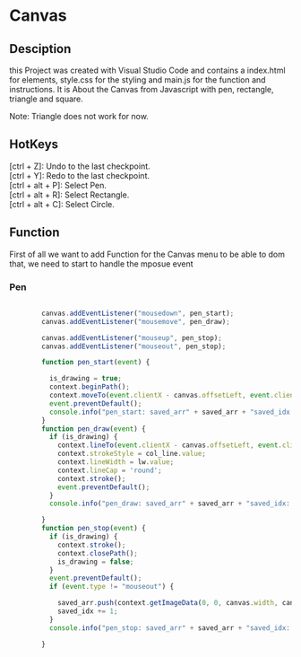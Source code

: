 # Canvas

## Desciption

this Project was created with Visual Studio Code and contains a index.html for elements, style.css for the styling and main.js for the function and instructions.
It is About the Canvas from Javascript with pen, rectangle, triangle and square. 

Note: Triangle does not work for now.

## HotKeys 
[ctrl + Z]: Undo to the last checkpoint. <br>
[ctrl + Y]: Redo to the last checkpoint. <br>
[ctrl + alt + P]: Select Pen. <br>
[ctrl + alt + R]: Select Rectangle. <br>
[ctrl + alt + C]: Select Circle. <br>

## Function
First of all we want to add Function for the Canvas menu to be able to dom that, we need to start to handle the mposue event
### Pen

```js

        canvas.addEventListener("mousedown", pen_start);
        canvas.addEventListener("mousemove", pen_draw);

        canvas.addEventListener("mouseup", pen_stop);
        canvas.addEventListener("mouseout", pen_stop);
```
```js
        function pen_start(event) {

          is_drawing = true;
          context.beginPath();
          context.moveTo(event.clientX - canvas.offsetLeft, event.clientY - canvas.offsetTop);
          event.preventDefault();
          console.info("pen_start: saved_arr" + saved_arr + "saved_idx: " + saved_idx);
        }
        function pen_draw(event) {
          if (is_drawing) {
            context.lineTo(event.clientX - canvas.offsetLeft, event.clientY - canvas.offsetTop);
            context.strokeStyle = col_line.value;
            context.lineWidth = lw.value;
            context.lineCap = 'round';
            context.stroke();
            event.preventDefault();
          }
          console.info("pen_draw: saved_arr" + saved_arr + "saved_idx: " + saved_idx);

        }
        function pen_stop(event) {
          if (is_drawing) {
            context.stroke();
            context.closePath();
            is_drawing = false;
          }
          event.preventDefault();
          if (event.type != "mouseout") {

            saved_arr.push(context.getImageData(0, 0, canvas.width, canvas.height));
            saved_idx += 1;
          }
          console.info("pen_stop: saved_arr" + saved_arr + "saved_idx: " + saved_idx);

        }
```


